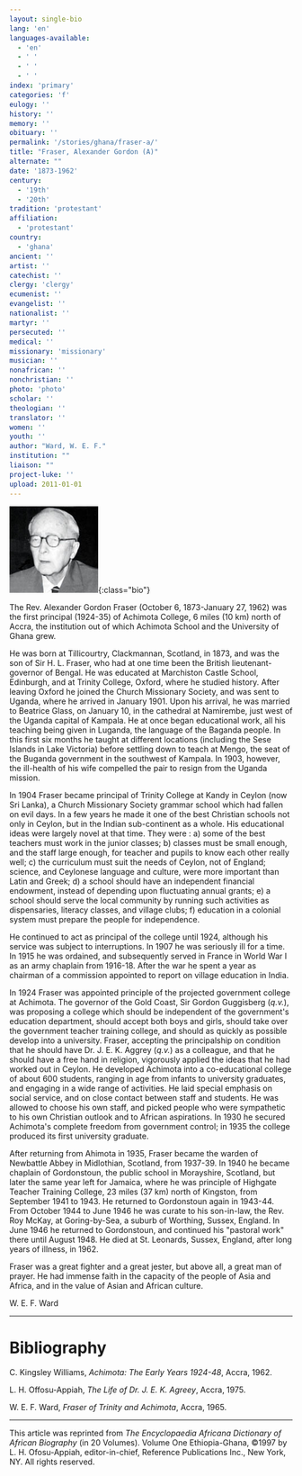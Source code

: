 ```yaml
---
layout: single-bio
lang: 'en'
languages-available:
  - 'en'
  - ' '
  - ' '
  - ' '
index: 'primary'
categories: 'f'
eulogy: ''
history: ''
memory: ''
obituary: ''
permalink: '/stories/ghana/fraser-a/'
title: "Fraser, Alexander Gordon (A)"
alternate: ""
date: '1873-1962'
century:
  - '19th'
  - '20th'
tradition: 'protestant'
affiliation:
  - 'protestant'
country:
  - 'ghana'
ancient: ''
artist: ''
catechist: ''
clergy: 'clergy'
ecumenist: ''
evangelist: ''
nationalist: ''
martyr: ''
persecuted: ''
medical: ''
missionary: 'missionary'
musician: ''
nonafrican: ''
nonchristian: ''
photo: 'photo'
scholar: ''
theologian: ''
translator: ''
women: ''
youth: ''
author: "Ward, W. E. F."
institution: ""
liaison: ""
project-luke: ''
upload: 2011-01-01
---
```


![Alexander Fraser](/images/bio-pics/ghana/fraser-a/Fraser_small.jpg){:class="bio"}

The Rev. Alexander Gordon Fraser (October 6, 1873-January 27, 1962) was the first principal (1924-35) of Achimota College, 6 miles (10 km) north of Accra, the institution out of which Achimota School and the University of Ghana grew.

He was born at Tillicourtry, Clackmannan, Scotland, in 1873, and was the son of Sir H. L. Fraser, who had at one time been the British lieutenant-governor of Bengal. He was educated at Marchiston Castle School, Edinburgh, and at Trinity College, Oxford, where he studied history. After leaving Oxford he joined the Church Missionary Society, and was sent to Uganda, where he arrived in January 1901. Upon his arrival, he was married to Beatrice Glass, on January 10, in the cathedral at Namirembe, just west of the Uganda capital of Kampala. He at once began educational work, all his teaching being given in Luganda, the language of the Baganda people. In this first six months he taught at different locations (including the Sese Islands in Lake Victoria) before settling down to teach at Mengo, the seat of the Buganda government in the southwest of Kampala. In 1903, however, the ill-health of his wife compelled the pair to resign from the Uganda mission.

In 1904 Fraser became principal of Trinity College at Kandy in Ceylon (now Sri Lanka), a Church Missionary Society grammar school which had fallen on evil days. In a few years he made it one of the best Christian schools not only in Ceylon, but in the Indian sub-continent as a whole. His educational ideas were largely novel at that time. They were : a) some of the best teachers must work in the junior classes; b) classes must be small enough, and the staff large enough, for teacher and pupils to know each other really well; c) the curriculum must suit the needs of Ceylon, not of England; science, and Ceylonese language and culture, were more important than Latin and Greek; d) a school should have an independent financial endowment, instead of depending upon fluctuating annual grants; e) a school should serve the local community by running such activities as dispensaries, literacy classes, and village clubs; f) education in a colonial system must prepare the people for independence.

He continued to act as principal of the college until 1924, although his service was subject to interruptions. In 1907 he was seriously ill for a time. In 1915 he was ordained, and subsequently served in France in World War I as an army chaplain from 1916-18. After the war he spent a year as chairman of a commission appointed to report on village education in India.

In 1924 Fraser was appointed principle of the projected government college at Achimota. The governor of the Gold Coast, Sir Gordon Guggisberg (*q.v.*), was proposing a college which should be independent of the government's education department, should accept both boys and girls, should take over the government teacher training college, and should as quickly as possible develop into a university. Fraser, accepting the principalship on condition that he should have Dr. J. E. K. Aggrey (*q.v.*) as a colleague, and that he should have a free hand in religion, vigorously applied the ideas that he had worked out in Ceylon. He developed Achimota into a co-educational college of about 600 students, ranging in age from infants to university graduates, and engaging in a wide range of activities. He laid special emphasis on social service, and on close contact between staff and students.
He was allowed to choose his own staff, and picked people who were sympathetic to his own Christian outlook and to African aspirations. In 1930 he secured Achimota's complete freedom from government control; in 1935 the college produced its first university graduate.

After returning from Ahimota in 1935, Fraser became the warden of Newbattle Abbey in Midlothian, Scotland, from 1937-39. In 1940 he became chaplain of Gordonstoun, the public school in Morayshire, Scotland, but later the same year left for Jamaica, where he was principle of Highgate Teacher Training College, 23 miles (37 km) north of Kingston, from September 1941 to 1943. He returned to Gordonstoun again in 1943-44. From October 1944 to June 1946 he was curate to his son-in-law, the Rev. Roy McKay, at Goring-by-Sea, a suburb of Worthing, Sussex, England. In June 1946 he returned to Gordonstoun, and continued his "pastoral work" there until August 1948. He died at St. Leonards, Sussex, England, after long years of illness, in 1962.

Fraser was a great fighter and a great jester, but above all, a great man of prayer. He had immense faith in the capacity of the people of Asia and Africa, and in the value of Asian and African culture.

W. E. F. Ward

---

# Bibliography

C. Kingsley Williams, *Achimota: The Early Years 1924-48*, Accra, 1962.

L. H. Offosu-Appiah, *The Life of Dr. J. E. K. Agreey*, Accra, 1975.

W. E. F. Ward, *Fraser of Trinity and Achimota*, Accra, 1965.

---

This article was reprinted from *The Encyclopaedia Africana Dictionary of African Biography* (in 20 Volumes). Volume One Ethiopia-Ghana, &copy;1997 by L. H. Ofosu-Appiah, editor-in-chief, Reference Publications Inc., New York, NY. All rights reserved.
